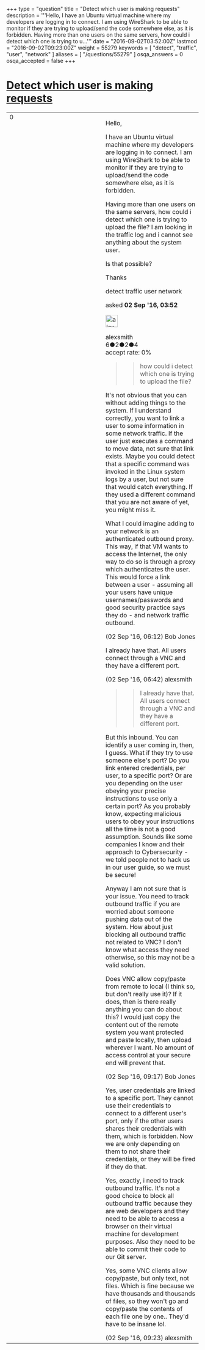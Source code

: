 +++
type = "question"
title = "Detect which user is making requests"
description = '''Hello, I have an Ubuntu virtual machine where my developers are logging in to connect. I am using WireShark to be able to monitor if they are trying to upload/send the code somewhere else, as it is forbidden. Having more than one users on the same servers, how could i detect which one is trying to u...'''
date = "2016-09-02T03:52:00Z"
lastmod = "2016-09-02T09:23:00Z"
weight = 55279
keywords = [ "detect", "traffic", "user", "network" ]
aliases = [ "/questions/55279" ]
osqa_answers = 0
osqa_accepted = false
+++

<div class="headNormal">

# [Detect which user is making requests](/questions/55279/detect-which-user-is-making-requests)

</div>

<div id="main-body">

<div id="askform">

<table id="question-table" style="width:100%;"><colgroup><col style="width: 50%" /><col style="width: 50%" /></colgroup><tbody><tr class="odd"><td style="width: 30px; vertical-align: top"><div class="vote-buttons"><span id="post-55279-upvote" class="ajax-command post-vote up" rel="nofollow" title="I like this post (click again to cancel)"> </span><div id="post-55279-score" class="post-score" title="current number of votes">0</div><span id="post-55279-downvote" class="ajax-command post-vote down" rel="nofollow" title="I dont like this post (click again to cancel)"> </span> <span id="favorite-mark" class="ajax-command favorite-mark" rel="nofollow" title="mark/unmark this question as favorite (click again to cancel)"> </span><div id="favorite-count" class="favorite-count"></div></div></td><td><div id="item-right"><div class="question-body"><p>Hello,</p><p>I have an Ubuntu virtual machine where my developers are logging in to connect. I am using WireShark to be able to monitor if they are trying to upload/send the code somewhere else, as it is forbidden.</p><p>Having more than one users on the same servers, how could i detect which one is trying to upload the file? I am looking in the traffic log and i cannot see anything about the system user.</p><p>Is that possible?</p><p>Thanks</p></div><div id="question-tags" class="tags-container tags"><span class="post-tag tag-link-detect" rel="tag" title="see questions tagged &#39;detect&#39;">detect</span> <span class="post-tag tag-link-traffic" rel="tag" title="see questions tagged &#39;traffic&#39;">traffic</span> <span class="post-tag tag-link-user" rel="tag" title="see questions tagged &#39;user&#39;">user</span> <span class="post-tag tag-link-network" rel="tag" title="see questions tagged &#39;network&#39;">network</span></div><div id="question-controls" class="post-controls"></div><div class="post-update-info-container"><div class="post-update-info post-update-info-user"><p>asked <strong>02 Sep '16, 03:52</strong></p><img src="https://secure.gravatar.com/avatar/1b7877c3f563ce8aaa31cbef15456c81?s=32&amp;d=identicon&amp;r=g" class="gravatar" width="32" height="32" alt="alexsmith&#39;s gravatar image" /><p><span>alexsmith</span><br />
<span class="score" title="6 reputation points">6</span><span title="2 badges"><span class="badge1">●</span><span class="badgecount">2</span></span><span title="2 badges"><span class="silver">●</span><span class="badgecount">2</span></span><span title="4 badges"><span class="bronze">●</span><span class="badgecount">4</span></span><br />
<span class="accept_rate" title="Rate of the user&#39;s accepted answers">accept rate:</span> <span title="alexsmith has no accepted answers">0%</span></p></div></div><div id="comments-container-55279" class="comments-container"><span id="55291"></span><div id="comment-55291" class="comment"><div id="post-55291-score" class="comment-score"></div><div class="comment-text"><blockquote><blockquote><p>how could i detect which one is trying to upload the file?</p></blockquote></blockquote><p>It's not obvious that you can without adding things to the system. If I understand correctly, you want to link a user to some information in some network traffic. If the user just executes a command to move data, not sure that link exists. Maybe you could detect that a specific command was invoked in the Linux system logs by a user, but not sure that would catch everything. If they used a different command that you are not aware of yet, you might miss it.</p><p>What I could imagine adding to your network is an authenticated outbound proxy. This way, if that VM wants to access the Internet, the only way to do so is through a proxy which authenticates the user. This would force a link between a user - assuming all your users have unique usernames/passwords and good security practice says they do - and network traffic outbound.</p></div><div id="comment-55291-info" class="comment-info"><span class="comment-age">(02 Sep '16, 06:12)</span> <span class="comment-user userinfo">Bob Jones</span></div></div><span id="55293"></span><div id="comment-55293" class="comment"><div id="post-55293-score" class="comment-score"></div><div class="comment-text"><p>I already have that. All users connect through a VNC and they have a different port.</p></div><div id="comment-55293-info" class="comment-info"><span class="comment-age">(02 Sep '16, 06:42)</span> <span class="comment-user userinfo">alexsmith</span></div></div><span id="55301"></span><div id="comment-55301" class="comment"><div id="post-55301-score" class="comment-score"></div><div class="comment-text"><blockquote><blockquote><p>I already have that. All users connect through a VNC and they have a different port.</p></blockquote></blockquote><p>But this inbound. You can identify a user coming in, then, I guess. What if they try to use someone else's port? Do you link entered credentials, per user, to a specific port? Or are you depending on the user obeying your precise instructions to use only a certain port? As you probably know, expecting malicious users to obey your instructions all the time is not a good assumption. Sounds like some companies I know and their approach to Cybersecurity - we told people not to hack us in our user guide, so we must be secure!</p><p>Anyway I am not sure that is your issue. You need to track outbound traffic if you are worried about someone pushing data out of the system. How about just blocking all outbound traffic not related to VNC? I don't know what access they need otherwise, so this may not be a valid solution.<br />
</p><p>Does VNC allow copy/paste from remote to local (I think so, but don't really use it)? If it does, then is there really anything you can do about this? I would just copy the content out of the remote system you want protected and paste locally, then upload wherever I want. No amount of access control at your secure end will prevent that.</p></div><div id="comment-55301-info" class="comment-info"><span class="comment-age">(02 Sep '16, 09:17)</span> <span class="comment-user userinfo">Bob Jones</span></div></div><span id="55302"></span><div id="comment-55302" class="comment"><div id="post-55302-score" class="comment-score"></div><div class="comment-text"><p>Yes, user credentials are linked to a specific port. They cannot use their credentials to connect to a different user's port, only if the other users shares their credentials with them, which is forbidden. Now we are only depending on them to not share their credentials, or they will be fired if they do that.</p><p>Yes, exactly, i need to track outbound traffic. It's not a good choice to block all outbound traffic because they are web developers and they need to be able to access a browser on their virtual machine for development purposes. Also they need to be able to commit their code to our Git server.</p><p>Yes, some VNC clients allow copy/paste, but only text, not files. Which is fine because we have thousands and thousands of files, so they won't go and copy/paste the contents of each file one by one.. They'd have to be insane lol.</p></div><div id="comment-55302-info" class="comment-info"><span class="comment-age">(02 Sep '16, 09:23)</span> <span class="comment-user userinfo">alexsmith</span></div></div></div><div id="comment-tools-55279" class="comment-tools"></div><div class="clear"></div><div id="comment-55279-form-container" class="comment-form-container"></div><div class="clear"></div></div></td></tr></tbody></table>

</div>

</div>

